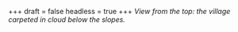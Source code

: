 
+++
draft = false
headless = true
+++
_View from the top: the village carpeted in cloud below the slopes._
